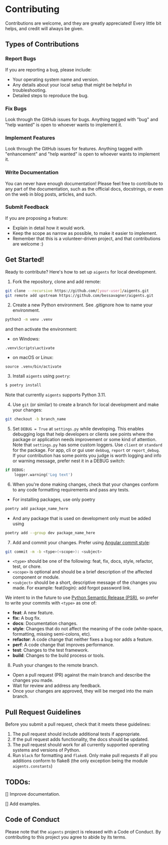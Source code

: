 # Contributing

Contributions are welcome, and they are greatly appreciated! Every little bit
helps, and credit will always be given.

## Types of Contributions

### Report Bugs

If you are reporting a bug, please include:

* Your operating system name and version.
* Any details about your local setup that might be helpful in troubleshooting.
* Detailed steps to reproduce the bug.

### Fix Bugs

Look through the GitHub issues for bugs. Anything tagged with "bug" and "help
wanted" is open to whoever wants to implement it.

### Implement Features

Look through the GitHub issues for features. Anything tagged with "enhancement"
and "help wanted" is open to whoever wants to implement it.

### Write Documentation

You can never have enough documentation! Please feel free to contribute to any
part of the documentation, such as the official docs, docstrings, or even
on the web in blog posts, articles, and such.

### Submit Feedback

If you are proposing a feature:

* Explain in detail how it would work.
* Keep the scope as narrow as possible, to make it easier to implement.
* Remember that this is a volunteer-driven project, and that contributions
  are welcome :)

## Get Started!

Ready to contribute? Here's how to set up `aigents` for local development.

1. Fork the repository, clone and add remote:
   
```bash
git clone --recursive https://github.com/[your-user]/aigents.git
git remote add upstream https://github.com/bessavagner/aigents.git
```

2. Create a new Python environment. See .gitignore how to name your environment.

```bash
python3 -m venv .venv
```

and then activate the environment:

  - on Windows:
```shell
.venv\Scripts\activate
```


  - on macOS or Linux:
```shell
source .venv/bin/activate
```

3. Install `aigents` using `poetry`:

```bash
$ poetry install
```

Note that currently `aigents` supports Python 3.11.

4. Use `git` (or similar) to create a branch for local development and make your changes:

```bash
git checkout -b branch_name
```

5. Set `DEBUG = True` at `settings.py` while developing. This enables debugging logs that help developers or clients see points where the package or application needs improvement or some kind of attention. Note that `settings.py` has some custom loggers. Use `client` or `standard` for the package. For app, cli or gui user `debbug`, `report` or `report_debug`. If your contribution has some points you judge is worth logging and info or warning message, prefer nest it in a DEBUG switch:

```python
if DEBUG:
    logger.warning('Log text')
```
6. When you're done making changes, check that your changes conform to any code formatting requirements and pass any tests.

 - For installing packages, use only poetry

```bash
poetry add package_name_here
```

 - And any package that is used on development only must be added using

```bash
poetry add --group dev package_name_here
```

7. Add and commit your changes. Prefer using [Angular commit style](https://github.com/angular/angular.js/blob/master/DEVELOPERS.md#commit-message-format):

```bash
git commit -m -b <type>(<scope>): <subject>
```
- `<type>` should be one of the following: feat, fix, docs, style, refactor, test, or chore.
- `<scope>` is optional and should be a brief description of the affected component or module.
- `<subject>` should be a short, descriptive message of the changes you made.
    For example: feat(login): add forgot password link.

We intent to in the future to use [Python Semantic Release (PSR)](https://python-semantic-release.readthedocs.io/en/latest/), so prefer to write your commits with `<type>` as one of:

 - **feat**: A new feature.
 - **fix:** A bug fix.
 - **docs**: Documentation changes.
 - **style**: Changes that do not affect the meaning of the code (white-space, formatting, missing semi-colons, etc).
 - **refactor**: A code change that neither fixes a bug nor adds a feature.
 - **perf**: A code change that improves performance.
 - **test**: Changes to the test framework.
 - **build**: Changes to the build process or tools.


8. Push your changes to the remote branch.
 - Open a pull request (PR) against the main branch and describe the changes you made.
 - Wait for review and address any feedback.
 - Once your changes are approved, they will be merged into the main branch.

## Pull Request Guidelines

Before you submit a pull request, check that it meets these guidelines:

1. The pull request should include additional tests if appropriate.
2. If the pull request adds functionality, the docs should be updated.
3. The pull request should work for all currently supported operating systems and versions of Python.
4. Run `black` for formatting and `flake8`. Only make pull requests if all you additions conform to flake8 (the only exception being the module `aigents.constants`)

## TODOs:

[] Improve documentation.

[] Add examples. 

## Code of Conduct

Please note that the `aigents` project is released with a
Code of Conduct. By contributing to this project you agree to abide by its terms.

